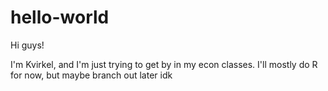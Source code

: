 # hello-world

Hi guys!

I'm Kvirkel, and I'm just trying to get by in my econ classes.
I'll mostly do R for now, but maybe branch out later idk


